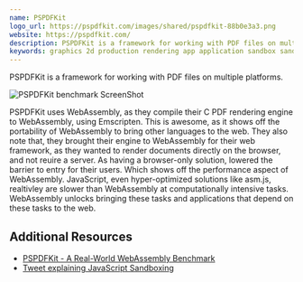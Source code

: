 ```yaml
---
name: PSPDFKit
logo_url: https://pspdfkit.com/images/shared/pspdfkit-88b0e3a3.png
website: https://pspdfkit.com/
description: PSPDFKit is a framework for working with PDF files on multiple platforms.
keywords: graphics 2d production rendering app application sandbox sand box c c++ emscripten pdf documents engine
---
```


PSPDFKit is a framework for working with PDF files on multiple platforms.

![PSPDFKit benchmark ScreenShot](https://pbs.twimg.com/media/Dgyw2jZWsAADq2T.jpg)

PSPDFKit uses WebAssembly, as they compile their C PDF rendering engine to WebAssembly, using Emscripten. This is awesome, as it shows off the portability of WebAssembly to bring other languages to the web. They also note that, they brought their engine to WebAssembly for their web framework, as they wanted to render documents directly on the browser, and not reuire a server. As having a browser-only solution, lowered the barrier to entry for their users. Which shows off the performance aspect of WebAssembly. JavaScript, even hyper-optimized solutions like asm.js, realtivley are slower than WebAssembly at computationally intensive tasks. WebAssembly unlocks bringing these tasks and applications that depend on these tasks to the web.

## Additional Resources

- [PSPDFKit - A Real-World WebAssembly Benchmark](https://pspdfkit.com/blog/2018/a-real-world-webassembly-benchmark/)
- [Tweet explaining JavaScript Sandboxing](https://twitter.com/giuseppegurgone/status/1171098425653415936)
